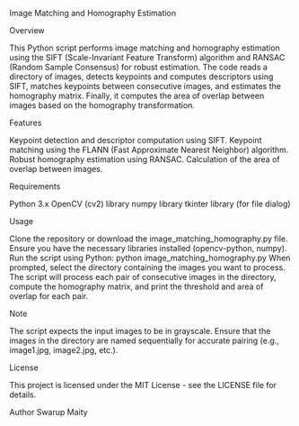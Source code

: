 Image Matching and Homography Estimation

Overview

This Python script performs image matching and homography estimation using the SIFT (Scale-Invariant Feature Transform) algorithm and RANSAC (Random Sample Consensus) for robust estimation. The code reads a directory of images, detects keypoints and computes descriptors using SIFT, matches keypoints between consecutive images, and estimates the homography matrix. Finally, it computes the area of overlap between images based on the homography transformation.

Features

Keypoint detection and descriptor computation using SIFT.
Keypoint matching using the FLANN (Fast Approximate Nearest Neighbor) algorithm.
Robust homography estimation using RANSAC.
Calculation of the area of overlap between images.

Requirements

Python 3.x
OpenCV (cv2) library
numpy library
tkinter library (for file dialog)

Usage

Clone the repository or download the image_matching_homography.py file.
Ensure you have the necessary libraries installed (opencv-python, numpy).
Run the script using Python:
python image_matching_homography.py
When prompted, select the directory containing the images you want to process.
The script will process each pair of consecutive images in the directory, compute the homography matrix, and print the threshold and area of overlap for each pair.

Note

The script expects the input images to be in grayscale.
Ensure that the images in the directory are named sequentially for accurate pairing (e.g., image1.jpg, image2.jpg, etc.).

License

This project is licensed under the MIT License - see the LICENSE file for details.

Author
Swarup Maity
